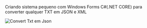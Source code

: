 Criando sistema pequeno com Windows Forms C#(.NET CORE) para converter qualquer TXT em JSON e XML


![Convert Txt em Json](https://github.com/robsonmagno12/testeFormJsonXml/assets/42788506/345bc95c-8e29-41ac-94e6-3789fce94322)

